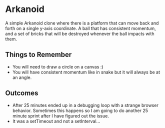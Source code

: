 # Arkanoid
A simple Arkanoid clone where there is a platform that can move back and forth on a single y-axis coordinate.  A ball that has consistent momentum, and a set of bricks that will be destroyed whenever the ball impacts with them.

## Things to Remember
* You will need to draw a circle on a canvas :)
* You will have consistent momentum like in snake but it will always be at an angle.

## Outcomes
* After 25 minutes ended up in a debugging loop with a strange browser behavior.  Sometimes this happens so I am going to do another 25 minute sprint after I have figured out the issue.
* It was a setTimeout and not a setInterval...